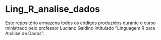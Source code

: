 # Ling_R_analise_dados
Este repositório armazena todos os códigos produzidos durante o curso ministrado pelo professor Luciano Galdino intitulado "Linguagem R para Análise de Dados".
